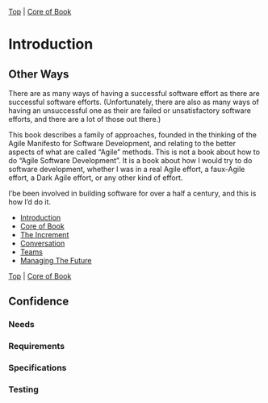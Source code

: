 [Top](index.html) | [Core of Book](01.html)

# Introduction #  

## Other Ways ##

There are as many ways of having a successful software effort as there are successful software efforts. (Unfortunately, there are also as many ways of having an unsuccessful one as their are failed or unsatisfactory software efforts, and there are a lot of those out there.)

This book describes a family of approaches, founded in the thinking of the Agile Manifesto for Software Development, and relating to the better aspects of what are called “Agile” methods. This is not a book about how to do “Agile Software Development”. It is a book about how I would try to do software development, whether I was in a real Agile effort, a faux-Agile effort, a Dark Agile effort, or any other kind of effort. 

I’be been involved in building software for over a half a century, and this is how I’d do it.

* [Introduction](index.md)
* [Core of Book](01.md)
* [ The Increment ](02.md)
* [ Conversation ](03.md)
* [ Teams ](04.md)
* [ Managing The Future ](05.md)





[Top](index.html) | [Core of Book](01.html)


## Confidence ##  

### Needs ###  

### Requirements ###  

### Specifications ###  

### Testing ###


